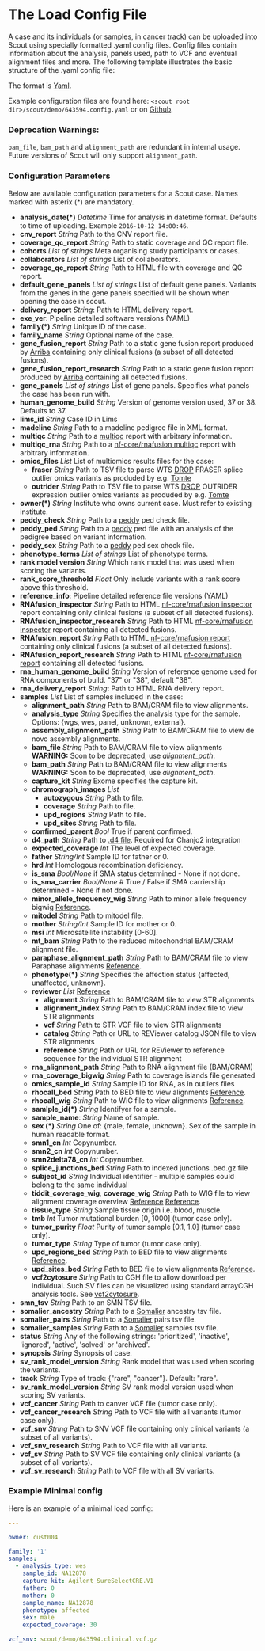 # The Load Config File

A case and its individuals (or samples, in cancer track) can be uploaded into Scout using specially formatted .yaml config files. Config files contain information about the analysis, panels used, path to VCF and eventual alignment files and more. The following template illustrates the basic structure of the .yaml config file:

The format is [Yaml][yaml].

Example configuration files are found here: `<scout root dir>/scout/demo/643594.config.yaml` or on [Github](https://github.com/Clinical-Genomics/scout/blob/update_config_docs-210428/scout/demo/643594.config.yaml).

### Deprecation Warnings:
`bam_file`, `bam_path` and `alignment_path` are redundant in internal usage. Future versions of Scout will only
support `alignment_path`.


### Configuration Parameters
Below are available configuration parameters for a Scout case. Names marked with asterix (*) are mandatory.

- **analysis_date(*)** _Datetime_ Time for analysis in datetime format. Defaults to time of uploading. Example `2016-10-12 14:00:46`.
- **cnv_report** _String_ Path to the CNV report file.
- **coverage_qc_report** _String_ Path to static coverage and QC report file.
- **cohorts** _List of strings_ Meta organising study participants or cases.
- **collaborators** _List of strings_ List of collaborators.
- **coverage_qc_report** _String_ Path to HTML file with coverage and QC report.
- **default_gene_panels** _List of strings_ List of default gene panels. Variants from the genes in the gene panels specified will be shown when opening the case in scout.
- **delivery_report** _String_: Path to HTML delivery report.
- **exe_ver**: Pipeline detailed software versions (YAML)
- **family(*)**  _String_ Unique ID of the case.
- **family_name**  _String_ Optional name of the case.
- **gene_fusion_report** _String_ Path to a static gene fusion report produced by [Arriba][arriba] containing only clinical fusions (a subset of all detected fusions).
- **gene_fusion_report_research** _String_ Path to a static gene fusion report produced by [Arriba][arriba] containing all detected fusions.
- **gene_panels** _List of strings_ List of gene panels. Specifies what panels the case has been run with.
- **human_genome_build** _String_ Version of genome version used, 37 or 38. Defaults to 37.
- **lims_id** _String_ Case ID in Lims
- **madeline** _String_ Path to a madeline pedigree file in XML format.
- **multiqc** _String_ Path to a [multiqc][multiqc] report with arbitrary information.
- **multiqc_rna** _String_ Path to a [nf-core/rnafusion multiqc][rna-multiqc] report with arbitrary information.
- **omics_files** _List_ List of multiomics results files for the case:
    - **fraser** _String_ Path to TSV file to parse WTS [DROP][drop] FRASER splice outlier omics variants as produded by e.g. [Tomte][tomte]
    - **outrider** _String_ Path to TSV file to parse WTS [DROP][drop] OUTRIDER expression outlier omics variants as produded by e.g. [Tomte][tomte]
- **owner(*)**  _String_ Institute who owns current case. Must refer to existing institute.
- **peddy_check** _String_ Path to a [peddy][peddy] ped check file.
- **peddy_ped** _String_ Path to a [peddy][peddy] ped file with an analysis of the pedigree based on variant information.
- **peddy_sex** _String_ Path to a [peddy][peddy] ped sex check file.
- **phenotype_terms** _List of strings_ List of phenotype terms.
- **rank model version** _String_ Which rank model that was used when scoring the variants.
- **rank_score_threshold** _Float_ Only include variants with a rank score above this threshold.
- **reference_info**: Pipeline detailed reference file versions (YAML)
- **RNAfusion_inspector** _String_ Path to HTML [nf-core/rnafusion inspector][rnafusion-inspector] report containing only clinical fusions (a subset of all detected fusions).
- **RNAfusion_inspector_research** _String_ Path to HTML [nf-core/rnafusion inspector][rnafusion-inspector] report containing all detected fusions.
- **RNAfusion_report** _String_ Path to HTML [nf-core/rnafusion report][rnafusion-report] containing only clinical fusions (a subset of all detected fusions).
- **RNAfusion_report_research** _String_ Path to HTML [nf-core/rnafusion report][rnafusion-report] containing all detected fusions.
- **rna_human_genome_build** _String_ Version of reference genome used for RNA components of build. "37" or "38", default "38".
- **rna_delivery_report** _String_: Path to HTML RNA delivery report.
- **samples** _List_ List of samples included in the case:
    - **alignment_path** _String_ Path to BAM/CRAM file to view alignments.
    - **analysis_type** _String_ Specifies the analysis type for the sample. Options: {wgs, wes, panel, unknown, external}.
    - **assembly_alignment_path** _String_ Path to BAM/CRAM file to view de novo assembly alignments.
    - **bam_file** _String_ Path to BAM/CRAM file to view alignments **WARNING:** Soon to be deprecated, use *alignment_path*.
    - **bam_path** _String_ Path to BAM/CRAM file to view alignments **WARNING:** Soon to be deprecated, use *alignment_path*.
    - **capture_kit** _String_ Exome specifies the capture kit.
    - **chromograph_images** _List_
        - **autozygous** _String_ Path to file.
        - **coverage** _String_ Path to file.
        - **upd_regions** _String_ Path to file.
        - **upd_sites** _String_ Path to file.
    - **confirmed_parent** _Bool_ True if parent confirmed.
    - **d4_path** _String_ Path to [.d4 file][d4_file]. Required for Chanjo2 integration
    - **expected_coverage** _Int_ The level of expected coverage.
    - **father** _String/Int_ Sample ID for father or 0.
    - **hrd** _Int_ Homologous recombination deficiency.
    - **is_sma** _Bool/None_ if SMA status determined - None if not done.
    - **is_sma_carrier**  _Bool/None_  # True / False if SMA carriership determined - None if not done.
    - **minor_allele_frequency_wig** _String_ Path to minor allele frequency bigwig [Reference][hificnv].
    - **mitodel** _String_ Path to mitodel file.
    - **mother** _String/Int_ Sample ID for mother or 0.
    - **msi** _Int_ Microsatellite instability [0-60].
    - **mt_bam** _String_ Path to the reduced mitochondrial BAM/CRAM alignment file.
    - **paraphase_alignment_path** _String_ Path to BAM/CRAM file to view Paraphase alignments [Reference][paraphase].
    - **phenotype(*)** _String_ Specifies the affection status {affected, unaffected, unknown}.
    - **reviewer** _List_ [Reference][srs]
      - **alignment** _String_ Path to BAM/CRAM file to view STR alignments
      - **alignment_index** _String_ Path to BAM/CRAM index file to view STR alignments
      - **vcf** _String_ Path to STR VCF file to view STR alignments
      - **catalog** _String_ Path or URL to REViewer catalog JSON file to view STR alignments
      - **reference** _String_ Path or URL for REViewer to reference sequence for the individual STR alignment
    - **rna_alignment_path** _String_ Path to RNA alignment file (BAM/CRAM)
    - **rna_coverage_bigwig** _String_ Path to coverage islands file generated
    - **omics_sample_id** _String_ Sample ID for RNA, as in outliers files
    - **rhocall_bed** _String_ Path to BED file to view alignments [Reference][rhocall].
    - **rhocall_wig** _String_ Path to WIG file to view alignments [Reference][rhocall].
    - **samlple_id(*)** _String_ Identifyer for a sample.
    - **sample_name**: _String_ Name of sample.
    - **sex (*)** _String_ One of: {male, female, unknown}. Sex of the sample in human readable format.
    - **smn1_cn** _Int_ Copynumber.
    - **smn2_cn** _Int_ Copynumber.
    - **smn2delta78_cn** _Int_ Copynumber.
    - **splice_junctions_bed** _String_ Path to indexed junctions .bed.gz file
    - **subject_id** _String_ Individual identifier - multiple samples could belong to the same individual
    - **tiddit_coverage_wig**, **coverage_wig** _String_ Path to WIG file to view alignment coverage overview [Reference][tiddit] [Reference][hificnv].
    - **tissue_type** _String_ Sample tissue origin i.e. blood, muscle.
    - **tmb** _Int_ Tumor mutational burden [0, 1000] (tumor case only).
    - **tumor_purity** _Float_ Purity of tumor sample [0.1, 1.0] (tumor case only).
    - **tumor_type** _String_ Type of tumor (tumor case only).
    - **upd_regions_bed** _String_ Path to BED file to view alignments [Reference][upd].
    - **upd_sites_bed** _String_ Path to BED file to view alignments [Reference][upd].
    - **vcf2cytosure** _String_ Path to CGH file to allow download per individual. Such SV files can be visualized using standard arrayCGH analysis tools. See [vcf2cytosure](https://github.com/NBISweden/vcf2cytosure/blob/master/README.md).
- **smn_tsv** _String_ Path to an SMN TSV file.
- **somalier_ancestry** _String_ Path to a [Somalier][somalier] ancestry tsv file.
- **somalier_pairs** _String_ Path to a [Somalier][somalier] pairs tsv file.
- **somalier_samples** _String_ Path to a [Somalier][somalier] samples tsv file.
- **status** _String_ Any of the following strings: 'prioritized', 'inactive', 'ignored', 'active', 'solved' or 'archived'.
- **synopsis** _String_ Synopsis of case.
- **sv_rank_model_version** _String_ Rank model that was used when scoring the variants.
- **track** _String_ Type of track: {"rare", "cancer"}. Default: "rare".
- **sv_rank_model_version** _String_ SV rank model version used when scoring SV variants.
- **vcf_cancer** _String_ Path to canver VCF file (tumor case only).
- **vcf_cancer_research** _String_ Path to VCF file with all variants (tumor case only).
- **vcf_snv** _String_ Path to SNV VCF file  containing only clinical variants (a subset of all variants).
- **vcf_snv_research** _String_ Path to VCF file with all variants.
- **vcf_sv** _String_ Path to SV VCF file containing only clinical variants (a subset of all variants).
- **vcf_sv_research** _String_ Path to VCF file with all SV variants.



### Example Minimal config

Here is an example of a minimal load config:

```yaml
---

owner: cust004

family: '1'
samples:
  - analysis_type: wes
    sample_id: NA12878
    capture_kit: Agilent_SureSelectCRE.V1
    father: 0
    mother: 0
    sample_name: NA12878
    phenotype: affected
    sex: male
    expected_coverage: 30

vcf_snv: scout/demo/643594.clinical.vcf.gz
```


[arriba]: https://arriba.readthedocs.io/en/latest/
[d4_file]: https://github.com/38/d4-format
[drop]: https://github.com/gagneurlab/drop
[hificnv]: https://github.com/PacificBiosciences/HiFiCNV
[multiqc]: https://github.com/ewels/multiqc
[paraphase]: https://github.com/PacificBiosciences/paraphase
[peddy]: https://github.com/brentp/peddy
[rna-multiqc]: https://nf-co.re/rnafusion/output#multiqc
[rnafusion-inspector]: https://nf-co.re/rnafusion/output#fusioninspector
[rnafusion-report]: https://nf-co.re/rnafusion/output#fusion-report
[rhocall]: https://github.com/dnil/rhocall
[somalier]: https://github.com/brentp/somalier
[srs]: https://github.com/Clinical-Genomics/Scout-REViewer-service
[tiddit]: https://github.com/SciLifeLab/TIDDIT
[tomte]: https://github.com/genomic-medicine-sweden/tomte
[upd]: https://github.com/bjhall/upd
[yaml]: https://yaml.org


